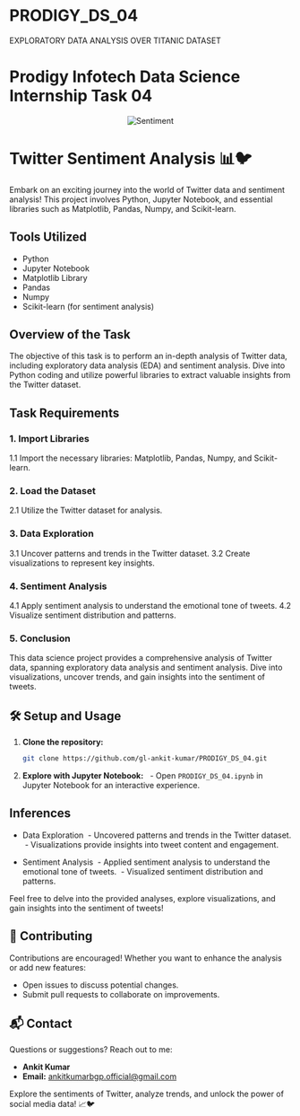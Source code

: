 # PRODIGY_DS_04
EXPLORATORY DATA ANALYSIS OVER TITANIC DATASET

# Prodigy Infotech Data Science Internship Task 04

<div align="center">
  <img src="https://github.com/gl-ankit-kumar/PRODIGY_DS_02/blob/main/Sentiment Analysis.png" alt="Sentiment">
</div>


# Twitter Sentiment Analysis 📊🐦

Embark on an exciting journey into the world of Twitter data and sentiment analysis! This project involves Python, Jupyter Notebook, and essential libraries such as Matplotlib, Pandas, Numpy, and Scikit-learn.

## Tools Utilized
- Python
- Jupyter Notebook
- Matplotlib Library
- Pandas
- Numpy
- Scikit-learn (for sentiment analysis)

## Overview of the Task
The objective of this task is to perform an in-depth analysis of Twitter data, including exploratory data analysis (EDA) and sentiment analysis. Dive into Python coding and utilize powerful libraries to extract valuable insights from the Twitter dataset.

## Task Requirements

### 1. Import Libraries
1.1 Import the necessary libraries: Matplotlib, Pandas, Numpy, and Scikit-learn.

### 2. Load the Dataset
2.1 Utilize the Twitter dataset for analysis.

### 3. Data Exploration
3.1 Uncover patterns and trends in the Twitter dataset.
3.2 Create visualizations to represent key insights.

### 4. Sentiment Analysis
4.1 Apply sentiment analysis to understand the emotional tone of tweets.
4.2 Visualize sentiment distribution and patterns.

### 5. Conclusion
This data science project provides a comprehensive analysis of Twitter data, spanning exploratory data analysis and sentiment analysis. Dive into visualizations, uncover trends, and gain insights into the sentiment of tweets.

## 🛠️ Setup and Usage

1. **Clone the repository:**
    ```bash
    git clone https://github.com/gl-ankit-kumar/PRODIGY_DS_04.git
    ```

2. **Explore with Jupyter Notebook:**
  - Open `PRODIGY_DS_04.ipynb` in Jupyter Notebook for an interactive experience.

## Inferences
- Data Exploration
 - Uncovered patterns and trends in the Twitter dataset.
 - Visualizations provide insights into tweet content and engagement.

- Sentiment Analysis
 - Applied sentiment analysis to understand the emotional tone of tweets.
 - Visualized sentiment distribution and patterns.

Feel free to delve into the provided analyses, explore visualizations, and gain insights into the sentiment of tweets!

## 🤝 Contributing

Contributions are encouraged! Whether you want to enhance the analysis or add new features:

- Open issues to discuss potential changes.
- Submit pull requests to collaborate on improvements.

## 📬 Contact

Questions or suggestions? Reach out to me:

- **Ankit Kumar**
- **Email:** [ankitkumarbgp.official@gmail.com](mailto:ankitkumarbgp.official@gmail.com)


Explore the sentiments of Twitter, analyze trends, and unlock the power of social media data! 📈🐦
